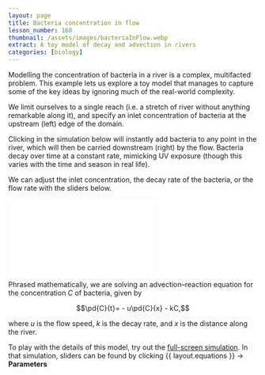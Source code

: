 ```yaml
---
layout: page
title: Bacteria concentration in flow
lesson_number: 160
thumbnail: /assets/images/bacteriaInFlow.webp
extract: A toy model of decay and advection in rivers
categories: [biology]
---
```


Modelling the concentration of bacteria in a river is a complex, multifacted problem. This example lets us explore a toy model that manages to capture some of the key ideas by ignoring much of the real-world complexity.

We limit ourselves to a single reach (i.e. a stretch of river without anything remarkable along it), and specify an inlet concentration of bacteria at the upstream (left) edge of the domain. 

Clicking in the simulation below will instantly add bacteria to any point in the river, which will then be carried downstream (right) by the flow. Bacteria decay over time at a constant rate, mimicking UV exposure (though this varies with the time and season in real life).

We can adjust the inlet concentration, the decay rate of the bacteria, or the flow rate with the sliders below.

<p style="text-align:center;margin-bottom:0;"><vpde-slider
    iframe="simA"
    name="c0"
    label="Inlet concentration"
    label-position="above"
    min-label="Low"
    max-label="High"
    min="0"
    max="1"
    value="0.77"
    step="0.01"
></vpde-slider></p>
<p style="text-align:center;margin-bottom:0;"><vpde-slider
    iframe="simA"
    name="k"
    label="Decay rate"
    label-position="above"
    min-label="Low"
    max-label="High"
    min="0"
    max="0.1"
    value="0.006"
    step="0.001"
></vpde-slider></p>
<p style="text-align:center;margin-bottom:0;"><vpde-slider
    iframe="simA"
    name="u"
    label="Flow speed"
    label-position="above"
    min-label="Low"
    max-label="High"
    min="0.1"
    max="2"
    value="0.6"
    step="0.01"
></vpde-slider></p>

<iframe id="simA" class="sim" style="margin-left:auto;margin-right:auto" src="/sim/?preset=bacteriaInAReach&story&reset_only" frameborder="0" loading="lazy"></iframe>

Phrased mathematically, we are solving an advection–reaction equation for the concentration $C$ of bacteria, given by

$$\pd{C}{t}= - u\pd{C}{x} - kC,$$

where $u$ is the flow speed, $k$ is the decay rate, and $x$ is the distance along the river.

To play with the details of this model, try out the [full-screen simulation](/sim/?preset=bacteriaInAReach). In that simulation, sliders can be found by clicking <span class='click_sequence'>{{ layout.equations }} → **Parameters**</span>
